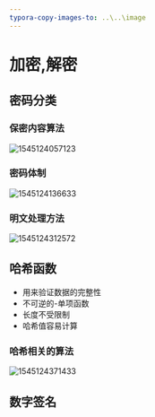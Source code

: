```yaml
---
typora-copy-images-to: ..\..\image
---
```


# 加密,解密
## 密码分类
### 保密内容算法

![1545124057123](D:\git\book\image\%5CUsers%5Cadmin%5CAppData%5CRoaming%5CTypora%5Ctypora-user-images%5C1545124057123.png)

### 密码体制

![1545124136633](D:\git\book\image\%5CUsers%5Cadmin%5CAppData%5CRoaming%5CTypora%5Ctypora-user-images%5C1545124136633.png)

### 明文处理方法

![1545124312572](D:\git\book\image\1545124312572.png)



## 哈希函数

- 用来验证数据的完整性
- 不可逆的-单项函数
- 长度不受限制
- 哈希值容易计算
### 哈希相关的算法

![1545124371433](D:\git\book\image\1545124371433.png)

## 数字签名

